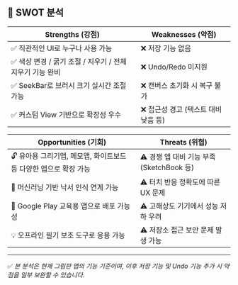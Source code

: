 ## 🧠 SWOT 분석

| **Strengths (강점)** | **Weaknesses (약점)** |
|----------------------|------------------------|
| ✅ 직관적인 UI로 누구나 사용 가능 | ❌ 저장 기능 없음 |
| ✅ 색상 변경 / 굵기 조절 / 지우기 / 전체 지우기 기능 완비 | ❌ Undo/Redo 미지원 |
| ✅ SeekBar로 브러시 크기 실시간 조절 가능 | ❌ 캔버스 초기화 시 복구 불가 |
| ✅ 커스텀 View 기반으로 확장성 우수 | ❌ 접근성 경고 (텍스트 대비 낮음 등) |

| **Opportunities (기회)** | **Threats (위협)** |
|---------------------------|---------------------|
| 🔓 유아용 그리기앱, 메모앱, 화이트보드 등 다양한 앱으로 확장 가능 | ⚠️ 경쟁 앱 대비 기능 부족 (SketchBook 등) |
| 🤖 머신러닝 기반 낙서 인식 연계 가능 | ⚠️ 터치 반응 정확도에 따른 UX 문제 |
| 📱 Google Play 교육용 앱으로 배포 가능성 | ⚠️ 고해상도 기기에서 성능 저하 우려 |
| 💡 오프라인 필기 보조 도구로 응용 가능 | ⚠️ 저장소 접근 보안 문제 발생 가능 |

---

✅ *본 분석은 현재 그림판 앱의 기능 기준이며, 이후 저장 기능 및 Undo 기능 추가 시 약점을 일부 보완할 수 있습니다.*
